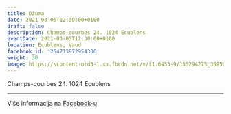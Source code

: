 ```yaml
---
title: Džuma
date: 2021-03-05T12:30:00+0100
draft: false
description: Champs-courbes 24. 1024 Ecublens
eventDate: 2021-03-05T12:30:00+0100
location: Écublens, Vaud
facebook_id: '254713972954306'
weight: 30
image: https://scontent-ord5-1.xx.fbcdn.net/v/t1.6435-9/155294275_3695079563921169_4909597834044538694_n.jpg?_nc_cat=101&ccb=1-7&_nc_sid=9e60e4&_nc_ohc=e5q1S0gItSEQ7kNvwHe5Cvj&_nc_oc=Adl7nVK4LbBt6SATo-nYYzCJGG8y3uHotVZT9bDuJz4SUXVmDZTbRzUhBVAeXoWCb80&_nc_zt=23&_nc_ht=scontent-ord5-1.xx&edm=ABTKTjYEAAAA&_nc_gid=QgjK11lT85fsgKdlohMc3g&oh=00_AfTpePYm-cJ49xMJiNQ4WKEfWZMg9wma8UiCiEdtOV0i4Q&oe=68AE5CDB
---
```


Champs-courbes 24. 1024 Ecublens

---

Više informacija na [Facebook-u](https://facebook.com/events/254713972954306)